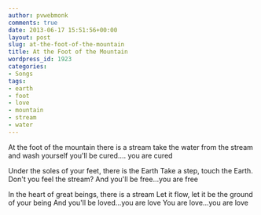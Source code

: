 ```yaml
---
author: pvwebmonk
comments: true
date: 2013-06-17 15:51:56+00:00
layout: post
slug: at-the-foot-of-the-mountain
title: At the Foot of the Mountain
wordpress_id: 1923
categories:
- Songs
tags:
- earth
- foot
- love
- mountain
- stream
- water
---
```


At the foot of the mountain there is a stream
take the water from the stream and wash yourself
you'll be cured.... you are cured

Under the soles of your feet, there is the Earth
Take a step, touch the Earth. Don't you feel the stream?
And you'll be free...you are free

In the heart of great beings, there is a stream
Let it flow, let it be the ground of your being
And you'll be loved...you are love
You are love...you are love

